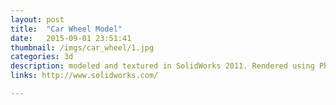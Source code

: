 ```yaml
---
layout: post
title:  "Car Wheel Model"
date:   2015-09-01 23:51:41
thumbnail: /imgs/car_wheel/1.jpg
categories: 3d
description: modeled and textured in SolidWorks 2011. Rendered using Photoview 360.
links: http://www.solidworks.com/

---
```

